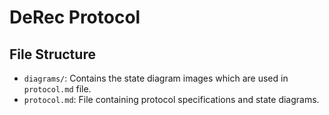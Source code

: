 # DeRec Protocol

## File Structure

- `diagrams/`: Contains the state diagram images which are used in `protocol.md` file.
- `protocol.md`: File containing protocol specifications and state diagrams.
